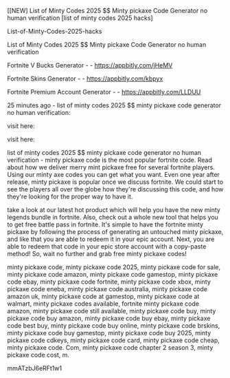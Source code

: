 [[NEW] List of Minty Codes 2025 $$ Minty pickaxe Code Generator no human verification [list of minty codes 2025 hacks]

List-of-Minty-Codes-2025-hacks

List of Minty Codes 2025 $$ Minty pickaxe Code Generator no human verification

Fortnite V Bucks Generator - - https://appbitly.com/jHeMV

Fortnite Skins Generator - - https://appbitly.com/kbpyx

Fortnite Premium Account Generator - - https://appbitly.com/LLDUU

25 minutes ago - list of minty codes 2025 $$ minty pickaxe code generator no human verification:

visit here:

visit here:

list of minty codes 2025 $$ minty pickaxe code generator no human verification - minty pickaxe code is the most popular fortnite code. Read about how we deliver merry mint pickaxe free for several fortnite players. Using our minty axe codes you can get what you want. Even one year after release, minty pickaxe is popular once we discuss fortnite. We could start to see the players all over the globe how they're discussing this code, and how they're looking for the proper way to have it.

take a look at our latest hot product which will help you have the new minty legends bundle in fortnite. Also, check out a whole new tool that helps you to get free battle pass in fortnite. It's simple to have the fortnite minty pickaxe by following the process of generating an untouched minty pickaxe, and like that you are able to redeem it in your epic account. Next, you are able to redeem that code in your epic store account with a copy-paste method! So, wait no further and grab free minty pickaxe codes!

minty pickaxe code, minty pickaxe code 2025, minty pickaxe code for sale, minty pickaxe code amazon, minty pickaxe code gamestop, minty pickaxe code ebay, minty pickaxe code fortnite, minty pickaxe code xbox, minty pickaxe code eneba, minty pickaxe code australia, minty pickaxe code amazon uk, minty pickaxe code at gamestop, minty pickaxe code at walmart, minty pickaxe codes available, fortnite minty pickaxe code amazon, minty pickaxe code still available, minty pickaxe code buy, minty pickaxe code buy amazon, minty pickaxe code buy ebay, minty pickaxe code best buy, minty pickaxe code buy online, minty pickaxe code brskins, minty pickaxe code buy gamestop, minty pickaxe code buy 2025, minty pickaxe code cdkeys, minty pickaxe code card, minty pickaxe code cheap, minty pickaxe code. Com, minty pickaxe code chapter 2 season 3, minty pickaxe code cost, m.

mmATzbJ6eRFt1w1

